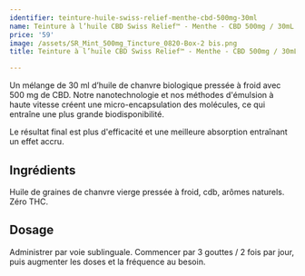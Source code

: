```yaml
---
identifier: teinture-huile-swiss-relief-menthe-cbd-500mg-30ml
name: Teinture à l’huile CBD Swiss Relief™ - Menthe - CBD 500mg / 30mL
price: '59'
image: /assets/SR_Mint_500mg_Tincture_0820-Box-2 bis.png
title: Teinture à l’huile CBD Swiss Relief™ - Menthe - CBD 500mg / 30mL

---
```

Un mélange de 30 ml d’huile de chanvre biologique pressée à froid avec 500 mg de CBD. Notre nanotechnologie et nos méthodes d'émulsion à haute vitesse créent une micro-encapsulation des molécules, ce qui entraîne une plus grande biodisponibilité.

<!-- more -->

Le résultat final est plus d'efficacité et une meilleure absorption entraînant un effet accru.

## Ingrédients

Huile de graines de chanvre vierge pressée à froid, cdb, arômes naturels. Zéro THC.

## Dosage

Administrer par voie sublinguale. Commencer par 3 gouttes / 2 fois par jour, puis augmenter les doses et la fréquence au besoin.

